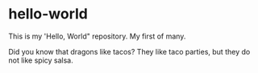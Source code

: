 # hello-world
This is my 'Hello, World" repository. My first of many.

Did you know that dragons like tacos?  They like taco parties, but they do not like spicy salsa.
